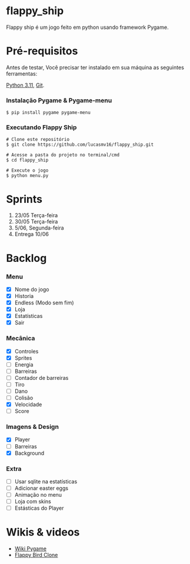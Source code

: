 # flappy_ship
Flappy ship é um jogo feito em python usando framework Pygame.

# Pré-requisitos

Antes de testar, Você precisar ter instalado em sua máquina as seguintes ferramentas:

[Python 3.11](https://www.python.org/downloads/release/python-3113/), [Git](https://git-scm.com).

### Instalação Pygame & Pygame-menu
```Linux/Windows
$ pip install pygame pygame-menu
```

### Executando Flappy Ship
```
# Clone este repositório
$ git clone https://github.com/lucasmv16/flappy_ship.git

# Acesse a pasta do projeto no terminal/cmd
$ cd flappy_ship

# Execute o jogo
$ python menu.py
```

# Sprints
1. 23/05 Terça-feira
2. 30/05 Terça-feira
3. 5/06, Segunda-feira
5. Entrega 10/06

# Backlog
### Menu
- [x] Nome do jogo
- [x] Historia
- [x] Endless (Modo sem fim) 
- [x] Loja
- [x] Estatísticas
- [x] Sair
### Mecânica
- [x] Controles
- [x] Sprites
- [ ] Energia
- [ ] Barreiras
- [ ] Contador de barreiras
- [ ] Tiro
- [ ] Dano
- [ ] Colisão
- [x] Velocidade
- [ ] Score
### Imagens & Design
- [x] Player
- [ ] Barreiras
- [x] Background
### Extra
- [ ] Usar sqlite na estatísticas
- [ ] Adicionar easter eggs
- [ ] Animação no menu
- [ ] Loja com skins
- [ ] Estásticas do Player

# Wikis & videos
* [Wiki Pygame](https://pygame.readthedocs.io/en/latest/1_intro/intro.html)
* [Flappy Bird Clone](https://youtu.be/VUFvY349ess)

